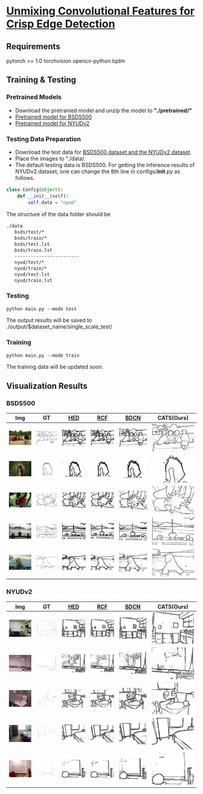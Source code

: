 # [Unmixing Convolutional Features for Crisp Edge Detection](http://arxiv.org/abs/2011.09808)

## Requirements
pytorch >= 1.0
torchvision
opencv-python
tqdm

## Training  & Testing

### Pretrained Models
- Download the pretrained model and unzip the model to **"./pretrained/"**
- [Pretrained model for BSDS500](https://drive.google.com/file/d/1xWYCKjdJTzSREYC9DHbUfZLViOf2CaME/view?usp=sharing)
- [Pretrained model for NYUDv2](https://drive.google.com/file/d/11DuMk38ZcPnnBuyP_ukpGODHJQkI5p-7/view?usp=sharing)

### Testing Data Preparation
- Download the test data for  [BSDS500 dataset and the NYUDv2 dataset](https://drive.google.com/file/d/1AqD3q-xeTD_HNh4wzDVvU3rXTAF9qRu_/view?usp=sharing).
- Place the images to "./data/.
- The default testing data is BSDS500. For getting the inference results of NYUDv2 dataset, one can change the 8th line in configs/__init__.py as follows.
```python
class Config(object):
    def __init__(self):
        self.data = "nyud"
```

The structure of the data folder should be
```shell
./data
   bsds/test/*
   bsds/train/*
   bsds/test.lst
   bsds/train.lst
   ------------------------
   nyud/test/*
   nyud/train/*
   nyud/test.lst
   nyud/train.lst
```

### Testing

```shell
python main.py --mode test
```

The output results will be saved to ./output/$dataset_name/single_scale_test/

### Training

```shell
python main.py --mode train
```
The training data will be updated soon.






## Visualization Results
### BSDS500

| Img                                 | GT                                 | [HED](https://openaccess.thecvf.com/content_iccv_2015/papers/Xie_Holistically-Nested_Edge_Detection_ICCV_2015_paper.pdf) | [RCF](http://mftp.mmcheng.net/Papers/19PamiEdge.pdf) | [BDCN](https://arxiv.org/pdf/1902.10903.pdf) | CATS(Ours)                           |
| :---------------------------------: | :--------------------------------: | :---------------------------------: | :---------------------------------: | :----------------------------------: | :----------------------------------: |
| ![](./examples/BSDS/img/15011.jpg)  | ![](./examples/BSDS/gt/15011.png)  | ![](./examples/BSDS/hed/15011.png)  | ![](./examples/BSDS/rcf/15011.png)  | ![](./examples/BSDS/bdcn/15011.png)  | ![](./examples/BSDS/cats/15011.png)  |
| ![](./examples/BSDS/img/159022.jpg) | ![](./examples/BSDS/gt/159022.png) | ![](./examples/BSDS/hed/159022.png) | ![](./examples/BSDS/rcf/159022.png) | ![](./examples/BSDS/bdcn/159022.png) | ![](./examples/BSDS/cats/159022.png) |
| ![](./examples/BSDS/img/51084.jpg)  | ![](./examples/BSDS/gt/51084.png)  | ![](./examples/BSDS/hed/51084.png)  | ![](./examples/BSDS/rcf/51084.png)  | ![](./examples/BSDS/bdcn/51084.png)  | ![](./examples/BSDS/cats/51084.png)   |
| ![](./examples/BSDS/img/120003.jpg) | ![](./examples/BSDS/gt/120003.png) | ![](./examples/BSDS/hed/120003.png) | ![](./examples/BSDS/rcf/120003.png) | ![](./examples/BSDS/bdcn/120003.png) | ![](./examples/BSDS/cats/120003.png)  |
| ![](./examples/BSDS/img/183066.jpg) | ![](./examples/BSDS/gt/183066.png) | ![](./examples/BSDS/hed/183066.png) | ![](./examples/BSDS/rcf/183066.png) | ![](./examples/BSDS/bdcn/183066.png) | ![](./examples/BSDS/cats/183066.png) |



### NYUDv2

|                 Img                 |                 GT                 | [HED](https://openaccess.thecvf.com/content_iccv_2015/papers/Xie_Holistically-Nested_Edge_Detection_ICCV_2015_paper.pdf) | [RCF](http://mftp.mmcheng.net/Papers/19PamiEdge.pdf) | [BDCN](https://arxiv.org/pdf/1902.10903.pdf) |              CATS(Ours)              |
| :---------------------------------: | :--------------------------------: | :----------------------------------------------------------: | :--------------------------------------------------: | :------------------------------------------: | :----------------------------------: |
| ![](./examples/NYUD/img/img_5001.png)  | ![](./examples/NYUD/gt/img_5001.png)  |              ![](./examples/NYUD/hed/img_5001.png)              |          ![](./examples/NYUD/rcf/img_5001.png)          |     ![](./examples/NYUD/bdcn/img_5001.png)      | ![](./examples/NYUD/cats/img_5001.png)  |
| ![](./examples/NYUD/img/img_5042.png) | ![](./examples/NYUD/gt/img_5042.png) |             ![](./examples/NYUD/hed/img_5042.png)              |         ![](./examples/NYUD/rcf/img_5042.png)          |     ![](./examples/NYUD/bdcn/img_5042.png)     | ![](./examples/NYUD/cats/img_5042.png) |
| ![](./examples/NYUD/img/img_5046.png)  | ![](./examples/NYUD/gt/img_5046.png)  |              ![](./examples/NYUD/hed/img_5046.png)              |          ![](./examples/NYUD/rcf/img_5046.png)          |     ![](./examples/NYUD/bdcn/img_5046.png)      | ![](./examples/NYUD/cats/img_5046.png)  |
| ![](./examples/NYUD/img/img_6148.png) | ![](./examples/NYUD/gt/img_6148.png) |             ![](./examples/NYUD/hed/img_6148.png)              |         ![](./examples/NYUD/rcf/img_6148.png)          |     ![](./examples/NYUD/bdcn/img_6148.png)     | ![](./examples/NYUD/cats/img_6148.png) |
| ![](./examples/NYUD/img/img_5033.png) | ![](./examples/NYUD/gt/img_5033.png) |             ![](./examples/NYUD/hed/img_5033.png)              |         ![](./examples/NYUD/rcf/img_5033.png)          |     ![](./examples/NYUD/bdcn/img_5033.png)     | ![](./examples/NYUD/cats/img_5033.png) |
